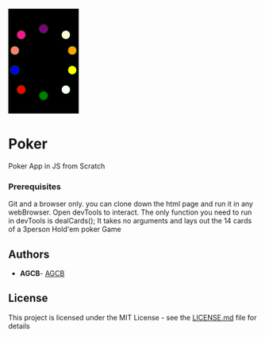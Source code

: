 ![](./images/logo.png)
# Poker

Poker App in JS from Scratch

### Prerequisites

Git and a browser only.
you can clone down the html page and run it in any webBrowser. Open devTools to interact.
The only function you need to run in devTools is dealCards();
It takes no arguments and lays out the 14 cards of a 3person Hold'em poker Game


## Authors

* **AGCB**- [AGCB](https://github.com/AGCB)


## License

This project is licensed under the MIT License - see the [LICENSE.md](LICENSE.md) file for details


